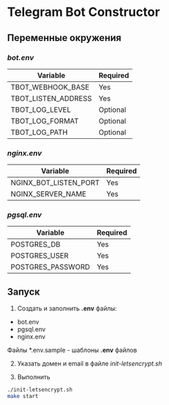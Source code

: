 # Telegram Bot Constructor  

## Переменные окружения  

### ***bot.env***

Variable | Required
--- | ---
TBOT_WEBHOOK_BASE | Yes
TBOT_LISTEN_ADDRESS | Yes
TBOT_LOG_LEVEL | Optional
TBOT_LOG_FORMAT | Optional
TBOT_LOG_PATH | Optional  

### ***nginx.env***

Variable | Required
--- | ---
NGINX_BOT_LISTEN_PORT | Yes
NGINX_SERVER_NAME | Yes  

### ***pgsql.env***  

Variable | Required
--- | ---
POSTGRES_DB | Yes
POSTGRES_USER | Yes  
POSTGRES_PASSWORD | Yes  

## Запуск  

1. Создать и заполнить **.env** файлы:   

- bot.env 
- pgsql.env 
- nginx.env  

Файлы *.env.sample - шаблоны **.env** файлов  

2. Указать домен и email в файле *init-letsencrypt.sh* 

3. Выполнить 

```sh
./init-letsencrypt.sh
make start
```